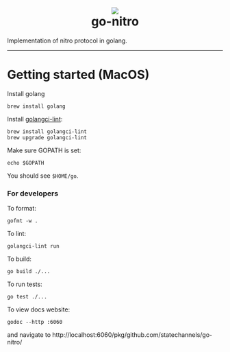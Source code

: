 <h1 align="center">
<div><img src="https://protocol.statechannels.org/img/favicon.ico"><br>
go-nitro
</h1>
Implementation of nitro protocol in golang.

---

# Getting started (MacOS)

Install golang
```
brew install golang
```

Install [golangci-lint](https://golangci-lint.run):
```
brew install golangci-lint
brew upgrade golangci-lint
```

Make sure GOPATH is set:
```
echo $GOPATH
```
You should see `$HOME/go`.

### For developers
To format:
```shell
gofmt -w .
```
To lint:
```shell
golangci-lint run
```
To build:
```shell
go build ./...
```
To run tests:
```shell
go test ./...
```
To view docs website:
```shell
godoc --http :6060
```
and navigate to http://localhost:6060/pkg/github.com/statechannels/go-nitro/ 